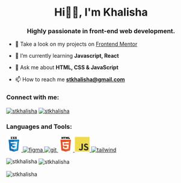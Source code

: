 <h1 align="center">Hi👋🏼, I'm Khalisha</h1>
<h3 align="center">Highly passionate in front-end web development.</h3>

- 🔭 Take a look on my projects on [Frontend Mentor](https://www.frontendmentor.io/profile/stkhalisha)

- 🌱 I’m currently learning **Javascript, React**

- 💬 Ask me about **HTML, CSS & JavaScript**

- 📫 How to reach me **stkhalisha@gmail.com**

<h3 align="left">Connect with me:</h3>
<p align="left">
<a href="https://codepen.io/stkhalisha" target="blank"><img align="center" src="https://raw.githubusercontent.com/rahuldkjain/github-profile-readme-generator/master/src/images/icons/Social/codepen.svg" alt="stkhalisha" height="30" width="40" /></a>
<a href="https://twitter.com/stkhalisha" target="blank"><img align="center" src="https://raw.githubusercontent.com/rahuldkjain/github-profile-readme-generator/master/src/images/icons/Social/twitter.svg" alt="stkhalisha" height="30" width="40" /></a>
</p>

<h3 align="left">Languages and Tools:</h3>
<p align="left"> <a href="https://www.w3schools.com/css/" target="_blank" rel="noreferrer"> <img src="https://raw.githubusercontent.com/devicons/devicon/master/icons/css3/css3-original-wordmark.svg" alt="css3" width="40" height="40"/> </a> <a href="https://www.figma.com/" target="_blank" rel="noreferrer"> <img src="https://www.vectorlogo.zone/logos/figma/figma-icon.svg" alt="figma" width="40" height="40"/> </a> <a href="https://git-scm.com/" target="_blank" rel="noreferrer"> <img src="https://www.vectorlogo.zone/logos/git-scm/git-scm-icon.svg" alt="git" width="40" height="40"/> </a> <a href="https://www.w3.org/html/" target="_blank" rel="noreferrer"> <img src="https://raw.githubusercontent.com/devicons/devicon/master/icons/html5/html5-original-wordmark.svg" alt="html5" width="40" height="40"/> </a> <a href="https://developer.mozilla.org/en-US/docs/Web/JavaScript" target="_blank" rel="noreferrer"> <img src="https://raw.githubusercontent.com/devicons/devicon/master/icons/javascript/javascript-original.svg" alt="javascript" width="40" height="40"/> </a> <a href="https://tailwindcss.com/" target="_blank" rel="noreferrer"> <img src="https://www.vectorlogo.zone/logos/tailwindcss/tailwindcss-icon.svg" alt="tailwind" width="40" height="40"/> </a> </p>

<p><img align="left" src="https://github-readme-stats.vercel.app/api/top-langs?username=stkhalisha&show_icons=true&locale=en&layout=compact" alt="stkhalisha" /></p>

<p>&nbsp;<img align="center" src="https://github-readme-stats.vercel.app/api?username=stkhalisha&show_icons=true&locale=en" alt="stkhalisha" /></p>

<p><img align="center" src="https://github-readme-streak-stats.herokuapp.com/?user=stkhalisha&" alt="stkhalisha" /></p>
